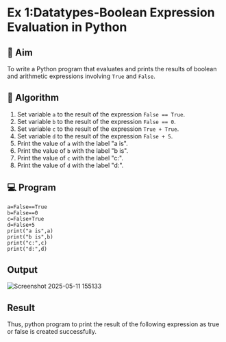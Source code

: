 
# Ex 1:Datatypes-Boolean Expression Evaluation in Python

## 🎯 Aim
To write a Python program that evaluates and prints the results of boolean and arithmetic expressions involving `True` and `False`.

## 🧠 Algorithm
1. Set variable `a` to the result of the expression `False == True`.
2. Set variable `b` to the result of the expression `False == 0`.
3. Set variable `c` to the result of the expression `True + True`.
4. Set variable `d` to the result of the expression `False + 5`.
5. Print the value of `a` with the label "a is".
6. Print the value of `b` with the label "b is".
7. Print the value of `c` with the label "c:".
8. Print the value of `d` with the label "d:".

## 💻 Program
```
a=False==True
b=False==0
c=False+True
d=False+5
print("a is",a)
print("b is",b)
print("c:",c)
print("d:",d)
```
## Output

![Screenshot 2025-05-11 155133](https://github.com/user-attachments/assets/c0ae6cea-7d95-494c-88a6-83ab10a14cc1)

## Result
Thus, python program to print the result of the following expression as true or false is created 
      successfully. 


